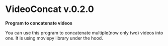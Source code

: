 # VideoConcat v.0.2.0
**Program to concatenate videos**

You can use this program to concatenate multiple(now only two) videos into one.
It is using moviepy library under the hood. 


